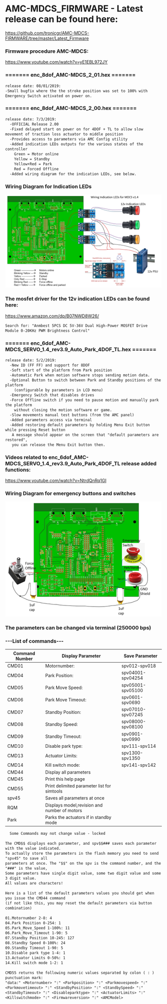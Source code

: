 # AMC-MDCS_FIRMWARE - Latest release can be found here:
https://github.com/tronicgr/AMC-MDCS-FIRMWARE/tree/master/Latest_Firmware


### Firmware procedure AMC-MDCS:
https://www.youtube.com/watch?v=yE1EBL972JY


### ======= enc_8dof_AMC-MDCS_2_01.hex =======
```
release date: 08/01/2019: 
-Small bugfix where the the stroke position was set to 100% with Emergency Switch activated on power on.
```


### ======= enc_8dof_AMC-MDCS_2_00.hex =======
```
release date: 7/3/2019:
  -OFFICIAL Release 2.00
  -Fixed delayed start on power on for 4DOF + TL to allow slow movement of traction loss actuator to middle position
  -Provides access to parameters via AMC Config utility
  -Added indication LEDs outputs for the various states of the controller
    Green = Motor online
    Yellow = Standby
    Yellow+Red = Park
    Red = Forced Offline
  -Added wiring diagram for the indication LEDs, see below.
```
  
### Wiring Diagram for Indication LEDs

![Alt Text](https://github.com/tronicgr/AMC-MDCS-FIRMWARE/blob/master/Indication%20LEDs%20for%20AMC-MDCS.jpg)

### The mosfet driver for the 12v indication LEDs can be found here:
https://www.amazon.com/dp/B07NWD8W26/
```
Search for: "Anmbest 5PCS DC 5V-36V Dual High-Power MOSFET Drive Module 0-20KHz PWM Brightness Control"
```

### ======= enc_6dof_AMC-MDCS_SERVO_1.4_rev3.9_Auto_Park_4DOF_TL.hex ======= 
```
release date: 5/2/2019: 
  -New ID (FF FF) and support for 8DOF
  -Soft start of the platform from Park position
  -Automatic Park when motion software stops sending motion data.
  -Optional Button to switch between Park and Standby positions of the platform 
    (configurable by parameters in LCD menu)
  -Emergency Switch that disables drives
  -Force Offline switch if you need to pause motion and manually park the platform 
    without closing the motion software or game.
  -Slow movements manual test buttons (from the AMC panel)
  -Added parameters access via terminal
  -Added restoring default parameters by holding Menu Exit button while pressing Reset button
   A message should appear on the screen that "default parameters are restored", 
   you can release the Menu Exit button then.
```


### Videos related to enc_6dof_AMC-MDCS_SERVO_1.4_rev3.9_Auto_Park_4DOF_TL release added functions:
https://www.youtube.com/watch?v=NtrdQnRq1GI

### Wiring Diagram for emergency buttons and switches
![Alt Text](https://github.com/tronicgr/AMC-MDCS-FIRMWARE/blob/master/AMC-MDCS%20park-standby-emergency-force-offline%20diagram2.jpg)



### The parameters can be changed via terminal (250000 bps)

### ---List of commands---

Command Number | Display Parameter | Save Parameter
------------| ------------ | -------------
CMD01 |Motornumber: | spv012-spv018
CMD04 |Park Position: | spv04001-spv04254
CMD05 |Park Move Speed: | spv05001-spv05100
CMD06 |Park Move Timeout: | spv0601-spv0690
CMD07 |Standby Position: | spv07010-spv07245
CMD08 |Standby Speed: | spv08000-spv08100
CMD09 |Standby Timeout: | spv0901-spv0990
CMD10 |Disable park type: | spv111-spv114
CMD13 |Actuator Limits: | spv1300-spv1350
CMD14 |Kill switch mode: | spv141-spv142
CMD44 |Display all parameters 
CMD45 |Print this help page 
CMD55 |Print delimited parameter list for simtools
spv45 |Saves all parameters at once
RQM |  Displays model,revision and number of motors
Park | Parks the actuators if in standby mode

```
  Some Commands may not change value - locked

The CMD$$ displays each parameter, and spv$$### saves each parameter with the value indicated. 
To actually store the parameters in the flash memory you need to send "spv45" to save all 
parameters at once. The "$$" on the spv is the command number, and the "###" is the value, 
Some parameters have single digit value, some two digit value and some 3 digit value. 
All values are characters!

Here is a list of the default parameters values you should get when you issue the CMD44 command
(if not like this, you may reset the default parameters via button combination)

01.Motornumber 2-8: 4
04.Park Position 0-254: 1
05.Park_Move_Speed 1-100%: 11
06.Park_Move_Timeout 1-90: 5
07.Standby Position 10-245: 127
08.Standby Speed 0-100%: 24
09.Standby Timeout 1-90: 5
10.Disable park type 1-4: 1
13.Actuator Limits 0-50%: 1
14.Kill switch mode 1-2: 1

CMD55 returns the following numeric values separated by colon ( : ) punctuation mark:
"data:" <Motornumber> ":" <Parkposition> ":" <Parkmovespeed> ":" <Parkmovetimeout> ":" <StandbyPosition> ":" <StandbySpeed> ":"<StandbyTimeout> ":" <Disableparktype> ":" <ActuatorLimits> ":" <Killswitchmode> ":" <Firmwareversion> ":" <AMCModel>

```
